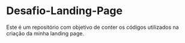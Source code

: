 # Desafio-Landing-Page
Este é um repositório com objetivo de conter os códigos utilizados na criação da minha landing page.
